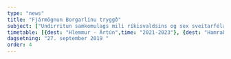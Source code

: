 ```yaml
---
type: "news"
title: "Fjármögnun Borgarlínu tryggð"
subject: ["Undirritun samkomulags mili ríkisvaldsins og sex sveitarfélaga á höfuðborgarsvæðinu markar þáttaskil í rekstri og undirbúningi Borgarlínu. Fjármögnun Borgarlínu liggur nú fyrir og framundan er áframhaldandi vinna við skipulag og hönnun.", "Framkvæmdir við fyrstu tvo áfanga sérakrýma Borgarlínu hefjast árið 2021 og verður þeim lokið árið 2023.  Í kjölfarið verða útbúin sérakrými sem tengjast fyrirliggjandi stofnleiðum en þau munu styrkja og efla leiðarkerfi Borgarlínu. Tengingar Borgarlínu við leiðarkerfi Strætó skipta hér lykilmáli og er vinna hafin við hönnun og skipulag þeirra.", "Hér að neðan má sjá áætlun um uppbyggingu sérakrýma Borgarlínu í samræmi við samkomulag ríkis og sveitarfélaganna."]
timetable: [{dest: "Hlemmur - Ártún",time: "2021-2023"}, {dest: "Hamraborg - Hlemmur",time: "2021-2023"}, {dest: "Hamraborg - Lindir",time: " 2023-2024"}, {dest: "Mjódd - BSÍ",time: "2024-2026"}, {dest: "Kringlan - Fjörður",time: "2027-2030"}, {dest: "Ártún - Spöng",time: "2029-2031"}, {dest: "Ártún - Mosfellsbær",time: "2031-2033"}]
dagsetning: "27. september 2019 "
order: 4
---
```

